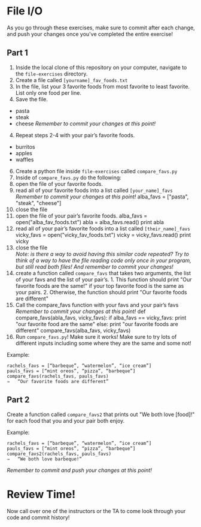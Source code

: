 # File I/O

As you go through these exercises, make sure to commit after each change, and push your changes once you've completed the entire exercise!

## Part 1

1. Inside the local clone of this repository on your computer, navigate to the `file-exercises` directory.
2. Create a file called `[yourname]_fav_foods.txt`
3. In the file, list your 3 favorite foods from most favorite to least favorite. List only one food per line. 
5. Save the file.
- pasta
- steak
- cheese 
*Remember to commit your changes at this point!*
4. Repeat steps 2-4 with your pair’s favorite foods.
- burritos
- apples
- waffles 
6. Create a python file inside `file-exercises` called `compare_favs.py`
7. Inside of `compare_favs.py` do the following:
  1. open the file of your favorite foods.
  2. read all of your favorite foods into a list called `[your_name]_favs` <br>  *Remember to commit your changes at this point!* 
alba_favs = ["pasta", "steak", "cheese"] 
  3. close the file
  4. open the file of your pair’s favorite foods.
alba_favs = open("alba_fav_foods.txt")
abla = alba_favs.read() 
print abla
  5. read all of your pair’s favorite foods into a list called `[their_name]_favs` 
vicky_favs = open("vicky_fav_foods.txt")
vicky = vicky_favs.read()
print vicky 
  6. close the file <br> *Note: is there a way to avoid having this similar code repeated?  Try to think of a way to have the file reading code only once in your program, but still read both files! And remember to commit your changes!*
  7. create a function called `compare_favs` that takes two arguments, the list of your favs and the list of your pair’s. 
    1. This function should print "Our favorite foods are the same!" if your top favorite food is the same as your pairs.
    2. Otherwise, the function should print "Our favorite foods are different"
  8. Call the compare_favs function with your favs and your pair’s favs <br>*Remember to commit your changes at this point!*
def compare_favs(abla_favs, vicky_favs): 
	if alba_favs == vicky_favs: 
		print "our favorite food are the same" 
	else:
		print "our favorite foods are different"
compare_favs(alba_favs, vicky_favs)
9. Run `compare_favs.py`! Make sure it works!  Make sure to try lots of different inputs including some where they are the same and some not!

Example:
```
rachels_favs = [“barbeque”, “watermelon”, “ice cream”]
pauls_favs = [“mint oreos”, “pizza”, “barbeque”]
compare_favs(rachels_favs, pauls_favs)
⇒	“Our favorite foods are different”
```

## Part 2
Create a function called `compare_favs2` that prints out "We both love [food]!" for each food that you and your pair both enjoy.

Example:
```
rachels_favs = [“barbeque”, “watermelon”, “ice cream”]
pauls_favs = [“mint oreos”, “pizza”, “barbeque”]
compare_favs2(rachels_favs, pauls_favs)
⇒	“We both love barbeque!”
```
*Remember to commit and push your changes at this point!*

# Review Time!

Now call over one of the instructors or the TA to come look through your code and commit history! 
